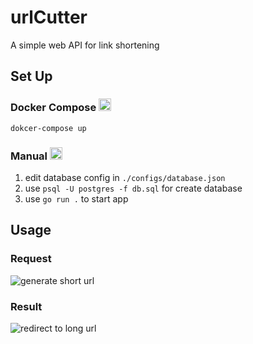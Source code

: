 # urlCutter

A simple web API for link shortening

## Set Up


### Docker Compose	<img src="https://www.svgrepo.com/show/353659/docker-icon.svg" alt="generate short url" width="20">

```
dokcer-compose up
```
### Manual	<img src="https://www.svgrepo.com/show/144271/settings.svg" alt="generate short url" width="20">


1. edit database config in `./configs/database.json`
2. use `psql -U postgres -f db.sql` for create database
3. use `go run .` to start app

## Usage

### Request

<img src="https://i.imgur.com/AWL5NTs.jpg" alt="generate short url">

### Result
<img src="https://i.imgur.com/lLhT20j.jpg" alt="redirect to long  url">